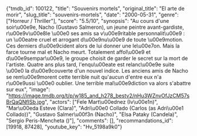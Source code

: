 {"tmdb_id": 100122, "title": "Souvenirs mortels", "original_title": "El arte de morir", "slug_title": "souvenirs-mortels", "date": "2000-05-31", "genre": ["Horreur / Thriller"], "score": "5.5/10", "synopsis": "Au cours d'une soir\u00e9e, Nacho (Gustavo Salmeron), un jeune peintre avant-gardiste, r\u00e9v\u00e8le \u00e0 ses amis sa v\u00e9ritable personnalit\u00e9 : un \u00eatre cruel et arrogant d\u00e9nu\u00e9 de toute \u00e9motion. Ces derniers d\u00e9cident alors de lui donner une le\u00e7on. Mais la farce tourne mal et Nacho meurt. Totalement affol\u00e9 et d\u00e9sempar\u00e9, le groupe choisit de garder le secret sur la mort de l'artiste.  Quatre ans plus tard, l'enqu\u00eate est relanc\u00e9e suite \u00e0 la d\u00e9couverte d'un nouvel indice. Les anciens amis de Nacho se rem\u00e9morent cette terrible nuit qu'aucun d'entre eux n'a r\u00e9ussi \u00e0 oublier. Une terrible mal\u00e9diction va alors s'abattre sur eux", "image": "https://image.tmdb.org/t/p/w185_and_h278_bestv2/nHu3WZnvOfJzCM57sBrQaQNfISb.jpg", "actors": ["Fele Mart\u00ednez (Iv\u00e1n)", "Mar\u00eda Esteve (Clara)", "Adri\u00e0 Collado (Carlos (as Adri\u00e1 Collado))", "Gustavo Salmer\u00f3n (Nacho)", "Elsa Pataky (Candela)", "Sergio Peris-Mencheta ()"], "comments": [], "recommandations_id": [19918, 87428], "youtube_key": "Hv_5198a9k0"}